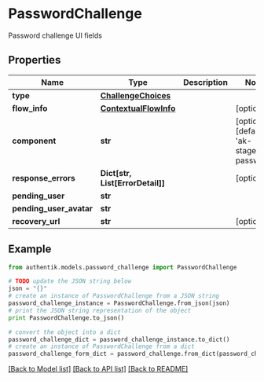 # PasswordChallenge

Password challenge UI fields

## Properties
Name | Type | Description | Notes
------------ | ------------- | ------------- | -------------
**type** | [**ChallengeChoices**](ChallengeChoices.md) |  | 
**flow_info** | [**ContextualFlowInfo**](ContextualFlowInfo.md) |  | [optional] 
**component** | **str** |  | [optional] [default to 'ak-stage-password']
**response_errors** | **Dict[str, List[ErrorDetail]]** |  | [optional] 
**pending_user** | **str** |  | 
**pending_user_avatar** | **str** |  | 
**recovery_url** | **str** |  | [optional] 

## Example

```python
from authentik.models.password_challenge import PasswordChallenge

# TODO update the JSON string below
json = "{}"
# create an instance of PasswordChallenge from a JSON string
password_challenge_instance = PasswordChallenge.from_json(json)
# print the JSON string representation of the object
print PasswordChallenge.to_json()

# convert the object into a dict
password_challenge_dict = password_challenge_instance.to_dict()
# create an instance of PasswordChallenge from a dict
password_challenge_form_dict = password_challenge.from_dict(password_challenge_dict)
```
[[Back to Model list]](../README.md#documentation-for-models) [[Back to API list]](../README.md#documentation-for-api-endpoints) [[Back to README]](../README.md)


